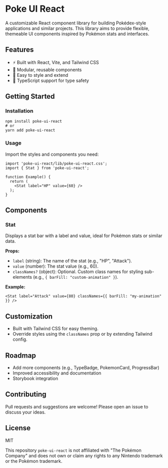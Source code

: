 # Poke UI React

A customizable React component library for building Pokédex-style applications and similar projects. This library aims to provide flexible, themeable UI components inspired by Pokémon stats and interfaces.

## Features
- ⚡️ Built with React, Vite, and Tailwind CSS
- 🧩 Modular, reusable components
- 🎨 Easy to style and extend
- 🧪 TypeScript support for type safety

## Getting Started

### Installation

```
npm install poke-ui-react
# or
yarn add poke-ui-react
```

### Usage

Import the styles and components you need:

```tsx
import 'poke-ui-react/lib/poke-ui-react.css';
import { Stat } from 'poke-ui-react';

function Example() {
  return (
    <Stat label="HP" value={60} />
  );
}
```

## Components

### Stat
Displays a stat bar with a label and value, ideal for Pokémon stats or similar data.

**Props:**
- `label` (string): The name of the stat (e.g., "HP", "Attack").
- `value` (number): The stat value (e.g., 60).
- `classNames?` (object): Optional. Custom class names for styling sub-elements (e.g., `{ barFill: "custom-animation" }`).

**Example:**
```tsx
<Stat label="Attack" value={80} classNames={{ barFill: "my-animation" }} />
```

## Customization
- Built with Tailwind CSS for easy theming.
- Override styles using the `classNames` prop or by extending Tailwind config.

## Roadmap
- Add more components (e.g., TypeBadge, PokemonCard, ProgressBar)
- Improved accessibility and documentation
- Storybook integration

## Contributing
Pull requests and suggestions are welcome! Please open an issue to discuss your ideas.

## License
MIT

 This repository `poke-ui-react` is not affiliated with "The Pokémon Company" and does not own or claim any rights to any Nintendo trademark or the Pokémon trademark.